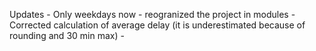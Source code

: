 

Updates
    - Only weekdays now
    - reogranized the project in modules
    - Corrected calculation of average delay (it is underestimated because of rounding and 30 min max)
    - 